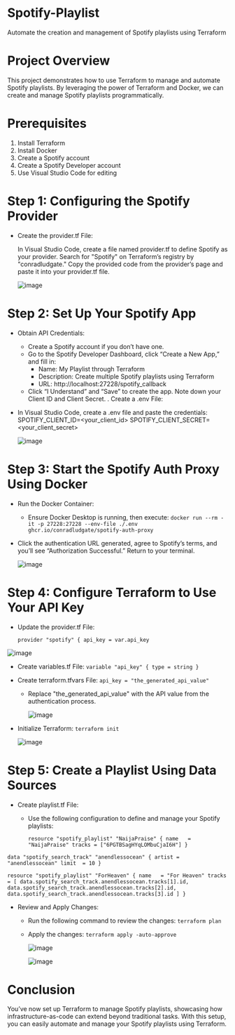 # Spotify-Playlist

Automate the creation and management of Spotify playlists using Terraform

# Project Overview
This project demonstrates how to use Terraform to manage and automate Spotify playlists. By leveraging the power of Terraform and Docker, we can create and manage Spotify playlists programmatically.


#  Prerequisites

1. Install Terraform
2. Install Docker
3. Create a Spotify account
4. Create a Spotify Developer account
5. Use Visual Studio Code for editing


# Step 1: Configuring the Spotify Provider

- Create the provider.tf File:

  In Visual Studio Code, create a file named provider.tf to define Spotify as your provider.
  Search for "Spotify" on Terraform’s registry by "conradludgate."
  Copy the provided code from the provider’s page and paste it into your provider.tf file.

  ![image](https://github.com/user-attachments/assets/00a0573f-931f-436a-ab19-37acd8394c32)


# Step 2: Set Up Your Spotify App

- Obtain API Credentials:
    - Create a Spotify account if you don’t have one.
    - Go to the Spotify Developer Dashboard, click “Create a New App,” and fill in:
      - Name: My Playlist through Terraform
      - Description: Create multiple Spotify playlists using Terraform
      - URL: http://localhost:27228/spotify_callback
    - Click “I Understand” and “Save” to create the app. Note down your Client ID and Client Secret.
. Create a .env File:
- In Visual Studio Code, create a .env file and paste the credentials:
  SPOTIFY_CLIENT_ID=<your_client_id>
  SPOTIFY_CLIENT_SECRET=<your_client_secret>

  ![image](https://github.com/user-attachments/assets/7354de07-2c64-4790-a50e-a28e36dc4d1d)


# Step 3: Start the Spotify Auth Proxy Using Docker
- Run the Docker Container:
  - Ensure Docker Desktop is running, then execute:
    `docker run --rm -it -p 27228:27228 --env-file ./.env ghcr.io/conradludgate/spotify-auth-proxy` 
- Click the authentication URL generated, agree to Spotify’s terms, and you’ll see “Authorization Successful.” Return to your terminal.
  
  ![image](https://github.com/user-attachments/assets/14037b1d-c856-44fe-b168-f37d3eac171a)

# Step 4: Configure Terraform to Use Your API Key
- Update the provider.tf File:

  `provider "spotify" {
  api_key = var.api_key`
  
![image](https://github.com/user-attachments/assets/7bab811d-8585-4c9e-a6d4-5999859f99bc)


- Create variables.tf File:
  `variable "api_key" {
  type = string
}`
- Create terraform.tfvars File:
  `api_key = "the_generated_api_value"` 
  - Replace "the_generated_api_value" with the API value from the authentication process.
 
    ![image](https://github.com/user-attachments/assets/592f3fda-f78c-4138-bc1a-53fa92303a44)

- Initialize Terraform:
   `terraform init`

  ![image](https://github.com/user-attachments/assets/377419ce-09ab-4ea2-8b01-86f683292538)

# Step 5: Create a Playlist Using Data Sources
- Create playlist.tf File:
  - Use the following configuration to define and manage your Spotify playlists:
    
    `resource "spotify_playlist" "NaijaPraise" {
  name   = "NaijaPraise"
  tracks = ["6PGTBSagHYqLOMbuCjaI6H"]
}`

`data "spotify_search_track" "anendlessocean" {
  artist = "anendlessocean"
  limit  = 10
}`

`resource "spotify_playlist" "ForHeaven" {
  name   = "For Heaven"
  tracks = [
    data.spotify_search_track.anendlessocean.tracks[1].id,
    data.spotify_search_track.anendlessocean.tracks[2].id,
    data.spotify_search_track.anendlessocean.tracks[3].id
  ]
}`
- Review and Apply Changes:
  - Run the following command to review the changes:
    `terraform plan`
  - Apply the changes:
    `terraform apply -auto-approve`
 
    
    ![image](https://github.com/user-attachments/assets/1701d1db-a2f7-4ebf-9307-8672999bc501)


    ![image](https://github.com/user-attachments/assets/eeeb68c5-4239-4a52-ba92-fd8267326acd)

# Conclusion

You’ve now set up Terraform to manage Spotify playlists, showcasing how infrastructure-as-code can extend beyond traditional tasks. With this setup, you can easily automate and manage your Spotify playlists using Terraform.

